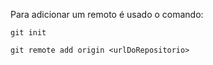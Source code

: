 Para adicionar um remoto é usado o comando:

```git
git init

git remote add origin <urlDoRepositorio>
```

